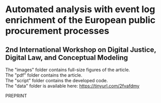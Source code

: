 # Automated analysis with event log enrichment of the European public procurement processes
## 2nd International Workshop on Digital Justice, Digital Law, and Conceptual Modeling


The "images" folder contains full-size figures of the article.  
The "pdf" folder contains the article.  
The "script" folder contains the developed code.  
The "data" folder is available here: https://tinyurl.com/2fvafdmy

PREPRINT
